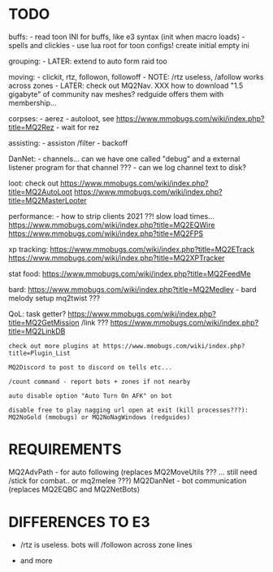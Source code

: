 # TODO

buffs:
    - read toon INI for buffs, like e3 syntax (init when macro loads)
    - spells and clickies
    - use lua root for toon configs! create initial empty ini

grouping:
    - LATER: extend to auto form raid too

moving:
    - clickit, rtz, followon, followoff
    - NOTE: /rtz useless, /afollow works across zones
    - LATER: check out MQ2Nav. XXX how to download "1.5 gigabyte" of community nav meshes? redguide offers them with membership...


corpses:
    - aerez
    - autoloot, see https://www.mmobugs.com/wiki/index.php?title=MQ2Rez
    - wait for rez

assisting:
    - assiston /filter
    - backoff


DanNet:
    - channels... can we have one called "debug" and a external listener program for that channel ???
    - can we log channel text to disk?


loot:
    check out 
    https://www.mmobugs.com/wiki/index.php?title=MQ2AutoLoot
    https://www.mmobugs.com/wiki/index.php?title=MQ2MasterLooter


performance:
    - how to strip clients 2021 ??! slow load times...
    https://www.mmobugs.com/wiki/index.php?title=MQ2EQWire
    https://www.mmobugs.com/wiki/index.php?title=MQ2FPS


xp tracking:
    https://www.mmobugs.com/wiki/index.php?title=MQ2ETrack
    https://www.mmobugs.com/wiki/index.php?title=MQ2XPTracker

stat food:
    https://www.mmobugs.com/wiki/index.php?title=MQ2FeedMe

bard:
    https://www.mmobugs.com/wiki/index.php?title=MQ2Medley
    - bard melody setup             mq2twist ???


QoL:
    task getter? https://www.mmobugs.com/wiki/index.php?title=MQ2GetMission
    /link ???  https://www.mmobugs.com/wiki/index.php?title=MQ2LinkDB

    check out more plugins at https://www.mmobugs.com/wiki/index.php?title=Plugin_List

    MQ2Discord to post to discord on tells etc...

    /count command - report bots + zones if not nearby

    auto disable option "Auto Turn On AFK" on bot

    disable free to play nagging url open at exit (kill processes???): MQ2NoGold (mmobugs) or MQ2NoNagWindows (redguides)



# REQUIREMENTS

MQ2AdvPath - for auto following (replaces MQ2MoveUtils ??? ... still need /stick for combat.. or mq2melee ???)
MQ2DanNet - bot communication (replaces MQ2EQBC and MQ2NetBots)



# DIFFERENCES TO E3

+ /rtz is useless. bots will /followon across zone lines

+ and more